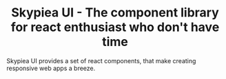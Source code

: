 <h1 align="center">Skypiea UI - The component library for react enthusiast who don't have time</h1>

Skypiea UI provides a set of react components, that make creating responsive web apps a breeze.
